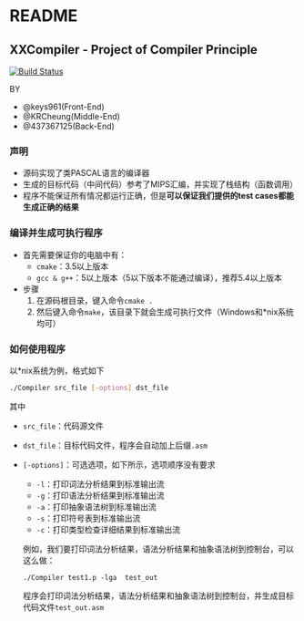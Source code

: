 # README

## XXCompiler - Project of Compiler Principle

[![Build Status](https://travis-ci.com/keys961/XXCompiler.svg?token=An2HsiQKwhJSHUQB4Xqh&branch=master)](https://travis-ci.com/keys961/XXCompiler)

BY
- @keys961(Front-End) 
- @KRCheung(Middle-End)
- @437367125(Back-End)

### 声明

- 源码实现了类PASCAL语言的编译器
- 生成的目标代码（中间代码）参考了MIPS汇编，并实现了栈结构（函数调用）
- 程序不能保证所有情况都运行正确，但是**可以保证我们提供的test cases都能生成正确的结果**

### 编译并生成可执行程序

- 首先需要保证你的电脑中有：
  - `cmake`：3.5以上版本
  - `gcc & g++`：5以上版本（5以下版本不能通过编译），推荐5.4以上版本
- 步骤
  1. 在源码根目录，键入命令`cmake .`
  2. 然后键入命令`make`，该目录下就会生成可执行文件（Windows和*nix系统均可）

### 如何使用程序

以*nix系统为例，格式如下

```bash
./Compiler src_file [-options] dst_file
```

其中

- `src_file`：代码源文件

- `dst_file`：目标代码文件，程序会自动加上后缀`.asm`

- `[-options]`：可选选项，如下所示，选项顺序没有要求

  - `-l`：打印词法分析结果到标准输出流
  - `-g`：打印语法分析结果到标准输出流
  - `-a`：打印抽象语法树到标准输出流
  - `-s`：打印符号表到标准输出流
  - `-c`：打印类型检查详细结果到标准输出流

  例如，我们要打印词法分析结果，语法分析结果和抽象语法树到控制台，可以这么做：

  `./Compiler test1.p -lga  test_out`

  程序会打印词法分析结果，语法分析结果和抽象语法树到控制台，并生成目标代码文件`test_out.asm`
